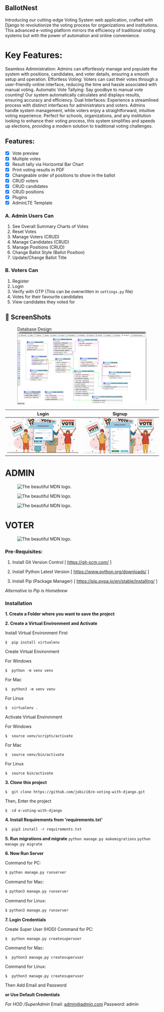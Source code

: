 ## BallotNest

Introducing our cutting-edge Voting System web application, crafted with Django to revolutionize the voting process for organizations and institutions. This advanced e-voting platform mirrors the efficiency of traditional voting systems but with the power of automation and online convenience.

# Key Features:

Seamless Administration: Admins can effortlessly manage and populate the system with positions, candidates, and voter details, ensuring a smooth setup and operation.
Effortless Voting: Voters can cast their votes through a user-friendly online interface, reducing the time and hassle associated with manual voting.
Automatic Vote Tallying: Say goodbye to manual vote counting! Our system automatically calculates and displays results, ensuring accuracy and efficiency.
Dual Interfaces: Experience a streamlined process with distinct interfaces for administrators and voters. Admins handle system management, while voters enjoy a straightforward, intuitive voting experience.
Perfect for schools, organizations, and any institution looking to enhance their voting process, this system simplifies and speeds up elections, providing a modern solution to traditional voting challenges.


## Features:

- [x] Vote preview
- [x] Multiple votes
- [x] Result tally via Horizontal Bar Chart
- [x] Print voting results in PDF
- [x] Changeable order of positions to show in the ballot
- [x] CRUD voters
- [x] CRUD candidates
- [x] CRUD positions
- [x] Plugins
- [x] AdminLTE Template

### A. Admin Users Can
1. See Overall Summary Charts of Votes
2. Reset Votes
4. Manage Voters (CRUD)
5. Manage Candidates (CRUD)
6. Manage Positions (CRUD)
7. Change Ballot Style (Ballot Position)
8. Update/Change Ballot Title

### B. Voters Can
1. Register
2. Login
3. Verify with OTP (This can be overwritten in `settings.py` file)
4. Votes for their favourite candidates
5. View candidates they voted for

## 📸 ScreenShots
<figure>
  <figcaption>Database Design</figcaption>
  <img
  src="ss/DB.png"
  alt="The beautiful MDN logo.">
  
</figure>

| Login| Signup|
|------|-------|
|<img src="https://github.com/Nafeessidd1/BallotNest/blob/master/ss/login.png" width="700">|<img src="https://github.com/Nafeessidd1/BallotNest/blob/master/ss/register.png" width="700">|

# ADMIN
<figure>
  <img
  src="ss/admin/Screenshot 2024-08-10 at 3.32.23 PM.png"
  alt="The beautiful MDN logo.">
</figure>
<figure>
  <img
  src="ss/admin/Screenshot 2024-08-10 at 3.30.04 PM.png"
  alt="The beautiful MDN logo.">
</figure>
<figure>
  <img
  src="ss/admin/Screenshot 2024-08-10 at 3.30.13 PM.png"
  alt="The beautiful MDN logo.">
</figure>

# VOTER
<figure>
  <img
  src="ss/voter/Screenshot 2024-08-10 at 3.31.33 PM.png"
  alt="The beautiful MDN logo.">
</figure>



### Pre-Requisites:
1. Install Git Version Control
[ https://git-scm.com/ ]

2. Install Python Latest Version
[ https://www.python.org/downloads/ ]

3. Install Pip (Package Manager)
[ https://pip.pypa.io/en/stable/installing/ ]

*Alternative to Pip is Homebrew*


### Installation
**1. Create a Folder where you want to save the project**

**2. Create a Virtual Environment and Activate**

Install Virtual Environment First
```
$  pip install virtualenv
```

Create Virtual Environment

For Windows
```
$  python -m venv venv
```
For Mac
```
$  python3 -m venv venv
```
For Linux
```
$  virtualenv .
```

Activate Virtual Environment

For Windows
```
$  source venv/scripts/activate
```

For Mac
```
$  source venv/bin/activate
```

For Linux
```
$  source bin/activate
```

**3. Clone this project**
```
$  git clone https://github.com/jobic10/e-voting-with-django.git
```

Then, Enter the project
```
$  cd e-voting-with-django
```

**4. Install Requirements from 'requirements.txt'**
```python
$  pip3 install -r requirements.txt
```

**5. Run migrations and migrate**
```python manage.py makemigrations```
```python manage.py migrate```

**6. Now Run Server**

Command for PC:
```python
$ python manage.py runserver
```

Command for Mac:
```python
$ python3 manage.py runserver
```

Command for Linux:
```python
$ python3 manage.py runserver
```

**7. Login Credentials**

Create Super User (HOD)
Command for PC:
```
$  python manage.py createsuperuser
```

Command for Mac:
```
$  python3 manage.py createsuperuser
```

Command for Linux:
```
$  python3 manage.py createsuperuser
```



Then Add Email and Password

**or Use Default Credentials**

*For HOD /SuperAdmin*
Email: admin@admin.com
Password: admin





